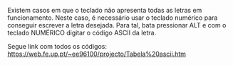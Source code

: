 Existem casos em que o teclado não apresenta todas as letras em funcionamento. 
Neste caso, é necessário usar o teclado numérico para conseguir escrever a letra desejada.
Para tal, bata pressionar ALT e com o teclado NUMÉRICO digitar o código ASCII da letra.

Segue link com todos os códigos: 
https://web.fe.up.pt/~ee96100/projecto/Tabela%20ascii.htm
